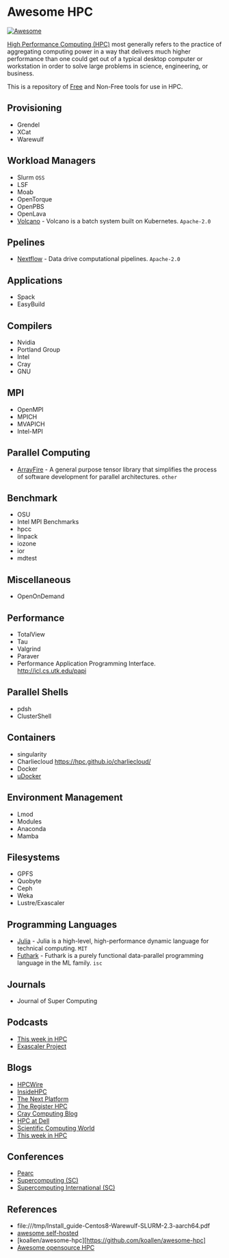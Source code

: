# Awesome HPC
[![Awesome](https://awesome.re/badge-flat.svg)](https://awesome.re)

[High Performance Computing (HPC)](https://en.wikipedia.org/wiki/Supercomputer) most generally refers to the practice of aggregating computing power in a way that delivers much higher performance than one could get out of a typical desktop computer or workstation in order to solve large problems in science, engineering, or business.

This is a repository of [Free](https://en.wikipedia.org/wiki/Free_software) and Non-Free tools for use in HPC.



## Provisioning
* Grendel
* XCat
* Warewulf

## Workload Managers
* Slurm `OSS`
* LSF
* Moab
* OpenTorque
* OpenPBS
* OpenLava
* [Volcano](https://volcano.sh/) - Volcano is a batch system built on Kubernetes. `Apache-2.0`


## Ppelines
* [Nextflow](nextflow.io) - Data drive computational pipelines. `Apache-2.0`

## Applications
* Spack
* EasyBuild

## Compilers
* Nvidia
* Portland Group
* Intel
* Cray
* GNU

## MPI
* OpenMPI
* MPICH
* MVAPICH
* Intel-MPI

## Parallel Computing
* [ArrayFire](https://arrayfire.org/docs/index.htm) - A general purpose tensor library that simplifies the process of software development for parallel architectures. `other`

## Benchmark
* OSU
* Intel MPI Benchmarks
* hpcc
* linpack
* iozone
* ior
* mdtest

## Miscellaneous
* OpenOnDemand

## Performance
* TotalView
* Tau
* Valgrind
* Paraver
* Performance Application Programming Interface.  http://icl.cs.utk.edu/papi

## Parallel Shells
* pdsh
* ClusterShell

## Containers
* singularity
* Charliecloud https://hpc.github.io/charliecloud/
* Docker
* [uDocker](https://github.com/indigo-dc/udocker)

## Environment Management
* Lmod
* Modules
* Anaconda
* Mamba

## Filesystems
* GPFS
* Quobyte
* Ceph
* Weka
* Lustre/Exascaler

## Programming Languages
* [Julia](https://julialang.org/) - Julia is a high-level, high-performance dynamic language for technical computing. `MIT`
* [Futhark](futhark-lang.org) - Futhark is a purely functional data-parallel programming language in the ML family. `isc`

## Journals
* Journal of Super Computing

## Podcasts
* [This week in HPC](http://www.intersect360.com/industry/podcasts.php)
* [Exascaler Project](https://www.exascaleproject.org/podcast/)


## Blogs
* [HPCWire](hpcwire.com)
* [InsideHPC](insidehpc.com)
* [The Next Platform](nextplatform.com)
* [The Register HPC](http://www.theregister.co.uk/data_centre/hpc/)
* [Cray Computing Blog](blog.cray.com)
* [HPC at Dell](hpcatdell.com)
* [Scientific Computing World](http://www.scientific-computing.com/)
* [This week in HPC]()

## Conferences

* [Pearc]()
* [Supercomputing (SC)]()
* [Supercomputing International (SC)]()

## References
* file:///tmp/Install_guide-Centos8-Warewulf-SLURM-2.3-aarch64.pdf
* [awesome self-hosted](https://github.com/awesome-selfhosted/awesome-selfhosted/blob/master/README.md)
* [koallen/awesome-hpc][https://github.com/koallen/awesome-hpc] 
* [Awesome opensource HPC](https://awesomeopensource.com/projects/hpc)

